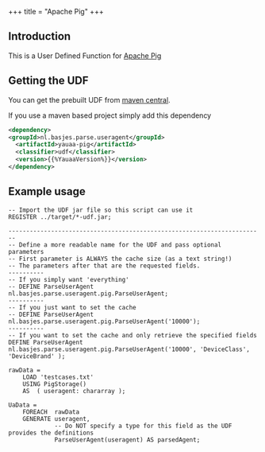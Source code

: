 +++
title = "Apache Pig"
+++
## Introduction
This is a User Defined Function for [Apache Pig](https://pig.apache.org)

## Getting the UDF
You can get the prebuilt UDF from [maven central](https://search.maven.org/remotecontent?filepath=nl/basjes/parse/useragent/yauaa-pig/{{%YauaaVersion%}}/yauaa-pig-{{%YauaaVersion%}}-udf.jar).

If you use a maven based project simply add this dependency

```xml
<dependency>
<groupId>nl.basjes.parse.useragent</groupId>
  <artifactId>yauaa-pig</artifactId>
  <classifier>udf</classifier>
  <version>{{%YauaaVersion%}}</version>
</dependency>
```

## Example usage
    -- Import the UDF jar file so this script can use it
    REGISTER ../target/*-udf.jar;

    ------------------------------------------------------------------------
    -- Define a more readable name for the UDF and pass optional parameters
    -- First parameter is ALWAYS the cache size (as a text string!)
    -- The parameters after that are the requested fields.
    ----------
    -- If you simply want 'everything'
    -- DEFINE ParseUserAgent  nl.basjes.parse.useragent.pig.ParseUserAgent;
    ----------
    -- If you just want to set the cache
    -- DEFINE ParseUserAgent  nl.basjes.parse.useragent.pig.ParseUserAgent('10000');
    ----------
    -- If you want to set the cache and only retrieve the specified fields
    DEFINE ParseUserAgent  nl.basjes.parse.useragent.pig.ParseUserAgent('10000', 'DeviceClass', 'DeviceBrand' );

    rawData =
        LOAD 'testcases.txt'
        USING PigStorage()
        AS  ( useragent: chararray );

    UaData =
        FOREACH  rawData
        GENERATE useragent,
                 -- Do NOT specify a type for this field as the UDF provides the definitions
                 ParseUserAgent(useragent) AS parsedAgent;
